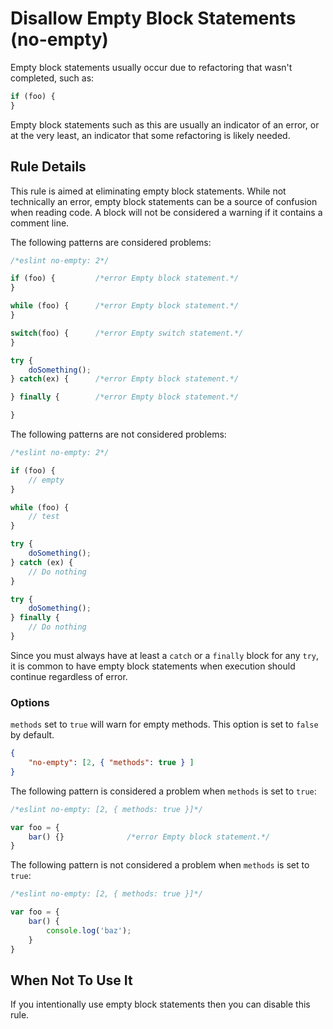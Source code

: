 # Disallow Empty Block Statements (no-empty)

Empty block statements usually occur due to refactoring that wasn't completed, such as:

```js
if (foo) {
}
```

Empty block statements such as this are usually an indicator of an error, or at the very least, an indicator that some refactoring is likely needed.

## Rule Details

This rule is aimed at eliminating empty block statements. While not technically an error, empty block statements can be a source of confusion when reading code.
A block will not be considered a warning if it contains a comment line.

The following patterns are considered problems:

```js
/*eslint no-empty: 2*/

if (foo) {         /*error Empty block statement.*/
}

while (foo) {      /*error Empty block statement.*/
}

switch(foo) {      /*error Empty switch statement.*/
}

try {
    doSomething();
} catch(ex) {      /*error Empty block statement.*/

} finally {        /*error Empty block statement.*/

}
```

The following patterns are not considered problems:

```js
/*eslint no-empty: 2*/

if (foo) {
    // empty
}

while (foo) {
    // test
}

try {
    doSomething();
} catch (ex) {
    // Do nothing
}

try {
    doSomething();
} finally {
    // Do nothing
}
```

Since you must always have at least a `catch` or a `finally` block for any `try`, it is common to have empty block statements when execution should continue regardless of error.

### Options

`methods` set to `true` will warn for empty methods. This option is set to `false` by default.

```json
{
    "no-empty": [2, { "methods": true } ]
}
```

The following pattern is considered a problem when `methods` is set to `true`:

```js
/*eslint no-empty: [2, { methods: true }]*/

var foo = {
    bar() {}              /*error Empty block statement.*/
}
```

The following pattern is not considered a problem when `methods` is set to `true`:

```js
/*eslint no-empty: [2, { methods: true }]*/

var foo = {
    bar() {
        console.log('baz');
    }
}
```

## When Not To Use It

If you intentionally use empty block statements then you can disable this rule.

